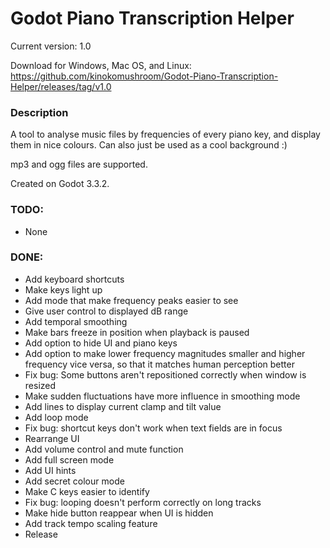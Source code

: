 # Godot Piano Transcription Helper
Current version: 1.0

Download for Windows, Mac OS, and Linux: https://github.com/kinokomushroom/Godot-Piano-Transcription-Helper/releases/tag/v1.0

### Description
A tool to analyse music files by frequencies of every piano key, and display them in nice colours. Can also just be used as a cool background :)

mp3 and ogg files are supported.

Created on Godot 3.3.2.


### TODO:
- None

### DONE:
- Add keyboard shortcuts
- Make keys light up
- Add mode that make frequency peaks easier to see
- Give user control to displayed dB range
- Add temporal smoothing
- Make bars freeze in position when playback is paused
- Add option to hide UI and piano keys
- Add option to make lower frequency magnitudes smaller and higher frequency vice versa, so that it matches human perception better
- Fix bug: Some buttons aren't repositioned correctly when window is resized
- Make sudden fluctuations have more influence in smoothing mode
- Add lines to display current clamp and tilt value
- Add loop mode
- Fix bug: shortcut keys don't work when text fields are in focus
- Rearrange UI
- Add volume control and mute function
- Add full screen mode
- Add UI hints
- Add secret colour mode
- Make C keys easier to identify
- Fix bug: looping doesn't perform correctly on long tracks
- Make hide button reappear when UI is hidden
- Add track tempo scaling feature
- Release

